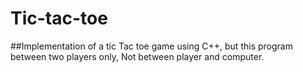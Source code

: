 # Tic-tac-toe

##Implementation of a tic Tac toe game using C++, but this program between two players only, Not between player and computer.

